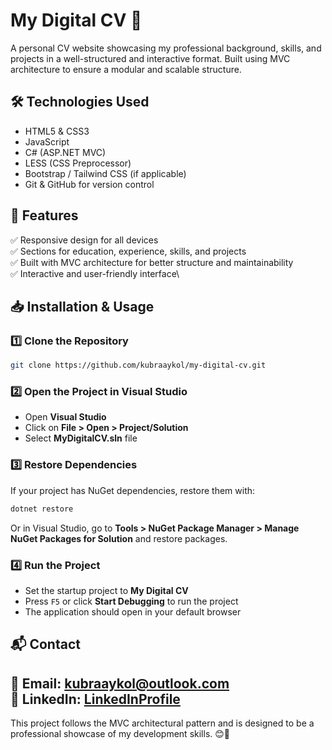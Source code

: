 # My Digital CV 🚀

A personal CV website showcasing my professional background, skills, and projects in a well-structured and interactive format. Built using MVC architecture to ensure a modular and scalable structure.

## 🛠️ Technologies Used

- HTML5 & CSS3
- JavaScript
- C# (ASP.NET MVC)
- LESS (CSS Preprocessor)
- Bootstrap / Tailwind CSS (if applicable)
- Git & GitHub for version control

## 📌 Features

✅ Responsive design for all devices\
✅ Sections for education, experience, skills, and projects\
✅ Built with MVC architecture for better structure and maintainability\
✅ Interactive and user-friendly interface\

## 📥 Installation & Usage

### **1️⃣ Clone the Repository**
```bash
git clone https://github.com/kubraaykol/my-digital-cv.git
```

### **2️⃣ Open the Project in Visual Studio**
- Open **Visual Studio**
- Click on **File > Open > Project/Solution**
- Select **MyDigitalCV.sln** file

### **3️⃣ Restore Dependencies**
If your project has NuGet dependencies, restore them with:
```bash
dotnet restore
```
Or in Visual Studio, go to **Tools > NuGet Package Manager > Manage NuGet Packages for Solution** and restore packages.

### **4️⃣ Run the Project**
- Set the startup project to **My Digital CV**
- Press `F5` or click **Start Debugging** to run the project
- The application should open in your default browser

## 📬 Contact
📧 Email: kubraaykol@outlook.com  
🔗 LinkedIn: [LinkedInProfile](https://linkedin.com/in/kubraaykol)   
---
This project follows the MVC architectural pattern and is designed to be a professional showcase of my development skills. 😊🚀



